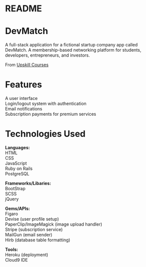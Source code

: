 # README

<h1>DevMatch</h1>
A full-stack application for a fictional startup company app called DevMatch. A membership-based networking platform for students, developers, entrepreneurs, and investors.

From <a href="upskillcourses.com">Upskill Courses</a>

<h1>Features</h1>

A user interface<br />
Login/logout system with authentication<br />
Email notifications<br />
Subscription payments for premium services<br />

<h1>Technologies Used</h1>

<strong>Languages:</strong><br />
HTML<br />
CSS<br />
JavaScript<br />
Ruby on Rails<br />
PostgreSQL<br />

<strong>Frameworks/Libaries:</strong><br />
BootStrap<br />
SCSS<br />
jQuery<br />

<strong>Gems/APIs:</strong><br />
Figaro<br />
Devise (user profile setup)<br />
PaperClip/ImageMagick (image upload handler)<br />
Stripe (subscription service)<br />
MailGun (email sender)<br />
Hirb (database table formatting)<br />

<strong>Tools:</strong><br />
Heroku (deployment)<br />
Cloud9 IDE<br />
